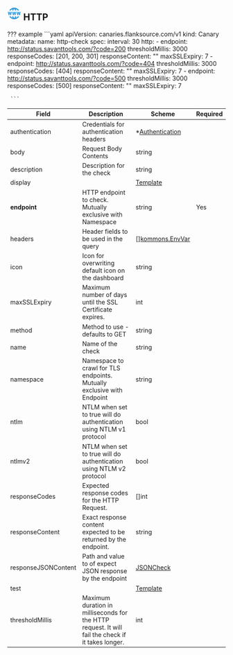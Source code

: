 ## <img src='https://raw.githubusercontent.com/flanksource/flanksource-ui/main/src/icons/http.svg' style='height: 32px'/> HTTP

??? example
     ```yaml
     apiVersion: canaries.flanksource.com/v1
     kind: Canary
     metadata:
       name: http-check
     spec:
       interval: 30
       http:
         - endpoint: http://status.savanttools.com/?code=200
           thresholdMillis: 3000
           responseCodes: [201, 200, 301]
           responseContent: ""
           maxSSLExpiry: 7
         - endpoint: http://status.savanttools.com/?code=404
           thresholdMillis: 3000
           responseCodes: [404]
           responseContent: ""
           maxSSLExpiry: 7
         - endpoint: http://status.savanttools.com/?code=500
           thresholdMillis: 3000
           responseCodes: [500]
           responseContent: ""
           maxSSLExpiry: 7
     
     ```

| Field | Description | Scheme | Required |
| ----- | ----------- | ------ | -------- |
| authentication | Credentials for authentication headers | *[Authentication](#authentication) |  |
| body | Request Body Contents | string |  |
| description | Description for the check | string |  |
| display |  | [Template](#template) |  |
| **endpoint** | HTTP endpoint to check.  Mutually exclusive with Namespace | string | Yes |
| headers | Header fields to be used in the query | \[\][kommons.EnvVar](https://pkg.go.dev/github.com/flanksource/kommons#EnvVar) |  |
| icon | Icon for overwriting default icon on the dashboard | string |  |
| maxSSLExpiry | Maximum number of days until the SSL Certificate expires. | int |  |
| method | Method to use - defaults to GET | string |  |
| name | Name of the check | string |  |
| namespace | Namespace to crawl for TLS endpoints.  Mutually exclusive with Endpoint | string |  |
| ntlm | NTLM when set to true will do authentication using NTLM v1 protocol | bool |  |
| ntlmv2 | NTLM when set to true will do authentication using NTLM v2 protocol | bool |  |
| responseCodes | Expected response codes for the HTTP Request. | \[\]int |  |
| responseContent | Exact response content expected to be returned by the endpoint. | string |  |
| responseJSONContent | Path and value to of expect JSON response by the endpoint | [JSONCheck](#jsoncheck) |  |
| test |  | [Template](#template) |  |
| thresholdMillis | Maximum duration in milliseconds for the HTTP request. It will fail the check if it takes longer. | int |  |
